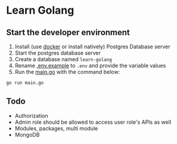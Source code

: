 # Learn Golang

## Start the developer environment

1. Install (use [docker](./compose.yaml) or install natively) Postgres Database server
2. Start the postgres database server
3. Create a database named `learn-golang`
4. Rename [.env.example](./.env.example) to `.env` and provide the variable values
5. Run the [main.go](./main.go) with the command below:
```sh
go run main.go
```

## Todo

* Authorization
* Admin role should be allowed to access user role's APIs as well
* Modules, packages, multi module
* MongoDB
